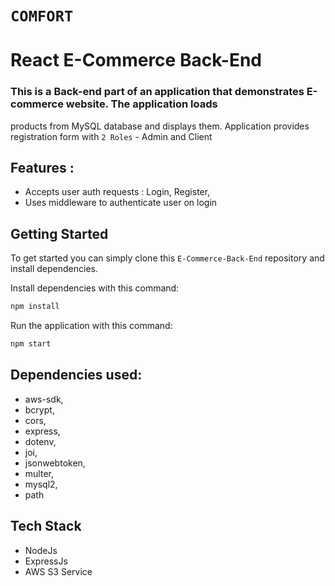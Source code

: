 # `COMFORT`
# React E-Commerce Back-End

### This is a Back-end part of an application that demonstrates E-commerce website. The application loads 
products from MySQL database and displays them. Application provides registration form with `2 Roles` - Admin and Client

## Features :
- Accepts user auth requests : Login, Register,
- Uses middleware to authenticate user on login

## Getting Started
To get started  you can simply clone this `E-Commerce-Back-End` repository and install dependencies.

Install dependencies with this command:
```bash
npm install
```

Run the application with this command:
```bash
npm start
```

## Dependencies used:
* aws-sdk,
* bcrypt,
* cors,
* express,
* dotenv,
* joi,
* jsonwebtoken,
* multer,
* mysql2,
* path

## Tech Stack
* NodeJs
* ExpressJs
* AWS S3 Service
